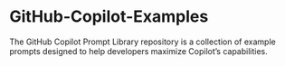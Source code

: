 # GitHub-Copilot-Examples
The GitHub Copilot Prompt Library repository is a collection of example prompts designed to help developers maximize Copilot’s capabilities.
